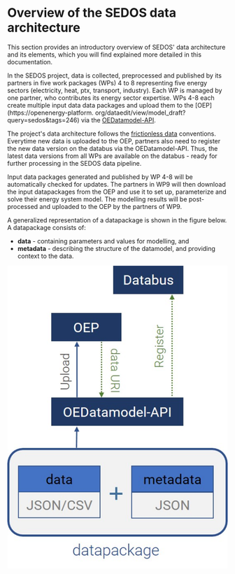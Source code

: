 # Overview of the SEDOS data architecture

This section provides an introductory overview of SEDOS' data architecture and its elements, which you will find 
explained more detailed in this documentation.

In the SEDOS project, data is collected, preprocessed and published by its partners in five work packages (WPs) 4 
to 8 representing five energy sectors (electricity, heat, ptx, transport, industry). Each WP is managed by one 
partner, who contributes its energy sector expertise. 
WPs 4-8 each create multiple input data data packages and upload them to the [OEP](https://openenergy-platform.
org/dataedit/view/model_draft?query=sedos&tags=246) via the [OEDatamodel-API](https://modex.rl-institut.de/create_table/).

The project's data architecture follows the [frictionless data](https://specs.frictionlessdata.io/data-package/) 
conventions. Everytime new data is uploaded to the OEP, partners also need to register the new data version on 
the databus via the OEDatamodel-API.
Thus, the latest data versions from all WPs are available on the databus - ready for further processing in the 
SEDOS data pipeline.

Input data packages generated and published by WP 4-8 will be automatically checked for updates.
The partners in WP9 will then download the input datapackages from the OEP and use it to set up, parameterize and 
solve their energy system model. 
The modelling results will be post-processed and uploaded to the OEP by the partners of WP9. 

A generalized representation of a datapackage is shown in the figure below. A datapackage consists of:

* **data** - containing parameters and values for modelling, and
* **metadata** - describing the structure of the datamodel, and providing context to the data. 


![datapackage](../graphics/datapackage.jpg)


